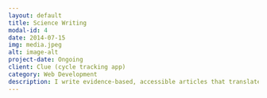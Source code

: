 ```yaml
---
layout: default
title: Science Writing
modal-id: 4
date: 2014-07-15
img: media.jpeg
alt: image-alt
project-date: Ongoing
client: Clue (cycle tracking app)
category: Web Development
description: I write evidence-based, accessible articles that translate academic research into engaging public communication.
---
```

